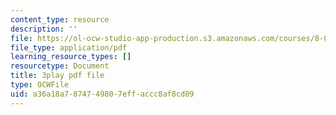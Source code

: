 ```yaml
---
content_type: resource
description: ''
file: https://ol-ocw-studio-app-production.s3.amazonaws.com/courses/8-01sc-classical-mechanics-fall-2016/a36a18a7874749807effaccc8af8cd09_1GvCIlHihEA.pdf
file_type: application/pdf
learning_resource_types: []
resourcetype: Document
title: 3play pdf file
type: OCWFile
uid: a36a18a7-8747-4980-7eff-accc8af8cd09
---
```

